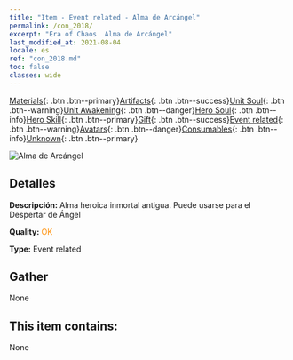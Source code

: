 ```yaml
---
title: "Item - Event related - Alma de Arcángel"
permalink: /con_2018/
excerpt: "Era of Chaos  Alma de Arcángel"
last_modified_at: 2021-08-04
locale: es
ref: "con_2018.md"
toc: false
classes: wide
---
```

 [Materials](/ItemsES/){: .btn .btn--primary}[Artifacts](/ItemsES/Artifacts/){: .btn .btn--success}[Unit Soul](/ItemsES/UnitSoul/){: .btn .btn--warning}[Unit Awakening](/ItemsES/UnitAwakening/){: .btn .btn--danger}[Hero Soul](/ItemsES/HeroSoul/){: .btn .btn--info}[Hero Skill](/ItemsES/HeroSkill/){: .btn .btn--primary}[Gift](/ItemsES/Gift/){: .btn .btn--success}[Event related](/ItemsES/Events/){: .btn .btn--warning}[Avatars](/ItemsES/Avatars/){: .btn .btn--danger}[Consumables](/ItemsES/Consumables/){: .btn .btn--info}[Unknown](/ItemsES/Unknown/){: .btn .btn--primary}

 ![Alma de Arcángel](/images/t/juexing_107.png)

## Detalles
 **Descripción:** Alma heroica inmortal antigua. Puede usarse para el Despertar de Ángel

 **Quality:** <span style="color: #FF8C00">OK</span>

 **Type:** Event related

## Gather

  None

## This item contains:

  None

